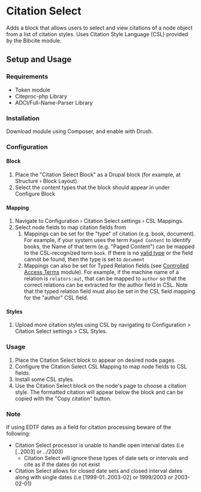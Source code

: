 # Citation Select #
Adds a block that allows users to select and view citations of a node object from a list of citation styles. Uses Citation Style Language (CSL) provided by the Bibcite module.

## Setup and Usage ##
### Requirements ###
- Token module
- Citeproc-php Library
- ADCI/Full-Name-Parser Library

### Installation ###
Download module using Composer, and enable with Drush.

### Configuration ###
#### Block ####
1. Place the "Citation Select Block" as a Drupal block (for example, at Structure › Block Layout).
2. Select the content types that the block should appear in under Configure Block

#### Mapping ####
1. Navigate to Configuration › Citation Select settings › CSL Mappings.
2. Select node fields to map citation fields from
    1. Mappings can be set for the "type" of citation (e.g. book, document). For example, if your system uses the term `Paged Content` to identify books, the Name of that term (e.g. "Paged Content") can be mapped to the CSL-recognized term `book`. If there is no [valid type](https://docs.citationstyles.org/en/stable/specification.html?#appendix-iii-types) or the field cannot be found, then the type is set to `document`
    2. Mappings can also be set for Typed Relation fields (see [Controlled Access Terms](https://github.com/Islandora/controlled_access_terms) module). For example, if the machine name of a relation is `relators:aut`, that can be mapped to `author` so that the correct relations can be extracted for the author field in CSL. Note that the typed relation field must also be set in the CSL field mapping for the "author" CSL field.

#### Styles ####
1. Upload more citation styles using CSL by navigating to Configuration > Citation Select settings > CSL Styles.

### Usage ###
1. Place the Citation Select block to appear on desired node pages.
2. Configure the Citation Select CSL Mapping to map node fields to CSL fields.
3. Install some CSL styles.
4. Use the Citation Select block on the node's page to choose a citation style. The formatted citation will appear below the block and can be copied with the "Copy citation" button.

### Note ###
If using EDTF dates as a field for citation processing beware of the following:
- Citation Select processor is unable to handle open interval dates (i.e [..2003] or ../2003)
  - Citation Select will ignore these types of date sets or intervals and cite as if the dates do not exist
- Citation Select allows for closed date sets and closed interval dates along with single dates (i.e [1999-01..2003-02] or 1999/2003 or 2003-02-01) 
